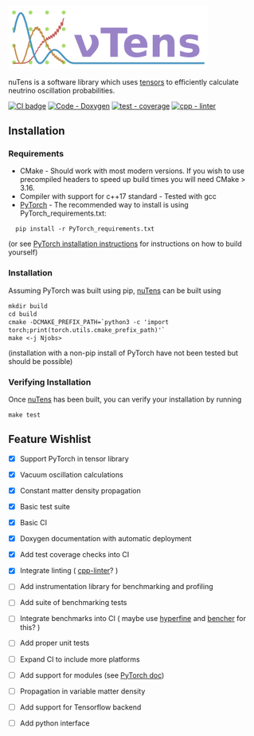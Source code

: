 <a name="nutens"></a>
# <img src="doc/nuTens-logo.png" alt="nuTens" class="right" align="top" width="400"/>

nuTens is a software library which uses [tensors](https://en.wikipedia.org/wiki/Tensor_(machine_learning)) to efficiently calculate neutrino oscillation probabilities. 

[![CI badge](https://github.com/ewanwm/nuTens/actions/workflows/CI-build-and-test.yml/badge.svg)](https://github.com/ewanwm/nuTens/actions/workflows/CI-build-and-test.yml)
[![Code - Doxygen](https://img.shields.io/badge/Code-Doxygen-2ea44f)](https://ewanwm.github.io/nuTens/index.html)
[![test - coverage](https://codecov.io/github/ewanwm/nuTens/graph/badge.svg?token=PJ8C8CX37O)](https://codecov.io/github/ewanwm/nuTens)
[![cpp - linter](https://github.com/ewanwm/nuTens/actions/workflows/cpp-linter.yaml/badge.svg)](https://github.com/ewanwm/nuTens/actions/workflows/cpp-linter.yaml/cpp-linter.yml)


## Installation
### Requirements

- CMake - Should work with most modern versions. If you wish to use precompiled headers to speed up build times you will need CMake > 3.16.
- Compiler with support for c++17 standard - Tested with gcc
- [PyTorch](https://pytorch.org/) - The recommended way to install is using PyTorch_requirements.txt:
```
  pip install -r PyTorch_requirements.txt
```
(or see [PyTorch installation instructions](https://pytorch.org/get-started/locally/) for instructions on how to build yourself)

### Installation
Assuming PyTorch was built using pip, [nuTens](#nutens) can be built using
```
mkdir build
cd build
cmake -DCMAKE_PREFIX_PATH=`python3 -c 'import torch;print(torch.utils.cmake_prefix_path)'`
make <-j Njobs>
```

(installation with a non-pip install of PyTorch have not been tested but should be possible)

### Verifying Installation
Once [nuTens](#nutens) has been built, you can verify your installation by running
```
make test
```


## Feature Wishlist
- [x] Support PyTorch in tensor library
- [x] Vacuum oscillation calculations
- [x] Constant matter density propagation
- [x] Basic test suite
- [x] Basic CI
- [x] Doxygen documentation with automatic deployment
- [x] Add test coverage checks into CI
- [x] Integrate linting ( [cpp-linter](https://github.com/cpp-linter)? )
- [ ] Add instrumentation library for benchmarking and profiling
- [ ] Add suite of benchmarking tests
- [ ] Integrate benchmarks into CI ( maybe use [hyperfine](https://github.com/sharkdp/hyperfine) and [bencher](https://bencher.dev/) for this? )
- [ ] Add proper unit tests
- [ ] Expand CI to include more platforms
- [ ] Add support for modules (see [PyTorch doc](https://pytorch.org/cppdocs/api/classtorch_1_1nn_1_1_module.html))
- [ ] Propagation in variable matter density
- [ ] Add support for Tensorflow backend
- [ ] Add python interface 

